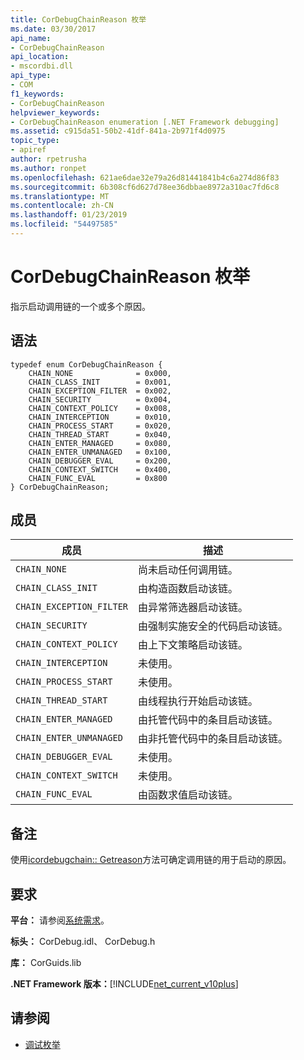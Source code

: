 ```yaml
---
title: CorDebugChainReason 枚举
ms.date: 03/30/2017
api_name:
- CorDebugChainReason
api_location:
- mscordbi.dll
api_type:
- COM
f1_keywords:
- CorDebugChainReason
helpviewer_keywords:
- CorDebugChainReason enumeration [.NET Framework debugging]
ms.assetid: c915da51-50b2-41df-841a-2b971f4d0975
topic_type:
- apiref
author: rpetrusha
ms.author: ronpet
ms.openlocfilehash: 621ae6dae32e79a26d81441841b4c6a274d86f83
ms.sourcegitcommit: 6b308cf6d627d78ee36dbbae8972a310ac7fd6c8
ms.translationtype: MT
ms.contentlocale: zh-CN
ms.lasthandoff: 01/23/2019
ms.locfileid: "54497585"
---
```

# <a name="cordebugchainreason-enumeration"></a>CorDebugChainReason 枚举
指示启动调用链的一个或多个原因。  
  
## <a name="syntax"></a>语法  
  
```  
typedef enum CorDebugChainReason {  
    CHAIN_NONE              = 0x000,  
    CHAIN_CLASS_INIT        = 0x001,  
    CHAIN_EXCEPTION_FILTER  = 0x002,  
    CHAIN_SECURITY          = 0x004,  
    CHAIN_CONTEXT_POLICY    = 0x008,  
    CHAIN_INTERCEPTION      = 0x010,  
    CHAIN_PROCESS_START     = 0x020,  
    CHAIN_THREAD_START      = 0x040,  
    CHAIN_ENTER_MANAGED     = 0x080,  
    CHAIN_ENTER_UNMANAGED   = 0x100,  
    CHAIN_DEBUGGER_EVAL     = 0x200,  
    CHAIN_CONTEXT_SWITCH    = 0x400,  
    CHAIN_FUNC_EVAL         = 0x800  
} CorDebugChainReason;  
```  
  
## <a name="members"></a>成员  
  
|成员|描述|  
|------------|-----------------|  
|`CHAIN_NONE`|尚未启动任何调用链。|  
|`CHAIN_CLASS_INIT`|由构造函数启动该链。|  
|`CHAIN_EXCEPTION_FILTER`|由异常筛选器启动该链。|  
|`CHAIN_SECURITY`|由强制实施安全的代码启动该链。|  
|`CHAIN_CONTEXT_POLICY`|由上下文策略启动该链。|  
|`CHAIN_INTERCEPTION`|未使用。|  
|`CHAIN_PROCESS_START`|未使用。|  
|`CHAIN_THREAD_START`|由线程执行开始启动该链。|  
|`CHAIN_ENTER_MANAGED`|由托管代码中的条目启动该链。|  
|`CHAIN_ENTER_UNMANAGED`|由非托管代码中的条目启动该链。|  
|`CHAIN_DEBUGGER_EVAL`|未使用。|  
|`CHAIN_CONTEXT_SWITCH`|未使用。|  
|`CHAIN_FUNC_EVAL`|由函数求值启动该链。|  
  
## <a name="remarks"></a>备注  
 使用[icordebugchain:: Getreason](../../../../docs/framework/unmanaged-api/debugging/icordebugchain-getreason-method.md)方法可确定调用链的用于启动的原因。  
  
## <a name="requirements"></a>要求  
 **平台：** 请参阅[系统需求](../../../../docs/framework/get-started/system-requirements.md)。  
  
 **标头：** CorDebug.idl、 CorDebug.h  
  
 **库：** CorGuids.lib  
  
 **.NET Framework 版本：**[!INCLUDE[net_current_v10plus](../../../../includes/net-current-v10plus-md.md)]  
  
## <a name="see-also"></a>请参阅
- [调试枚举](../../../../docs/framework/unmanaged-api/debugging/debugging-enumerations.md)

